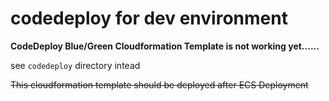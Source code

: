 # codedeploy for dev environment

**CodeDeploy Blue/Green Cloudformation Template is not working yet......**

see `codedeploy` directory intead 

~~This cloudformation template should be deployed after ECS Deployment~~
